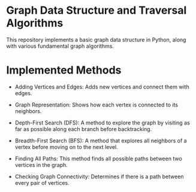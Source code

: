 # Graph Data Structure and Traversal Algorithms
This repository implements a basic graph data structure in Python, along with various fundamental graph algorithms.

# Implemented Methods
- Adding Vertices and Edges:
Adds new vertices and connect them with edges.

- Graph Representation:
Shows how each vertex is connected to its neighbors.

- Depth-First Search (DFS):
A method to explore the graph by visiting as far as possible along each branch before backtracking.

- Breadth-First Search (BFS):
A method that explores all neighbors of a vertex before moving on to the next level.

- Finding All Paths:
This method finds all possible paths between two vertices in the graph.

- Checking Graph Connectivity:
Determines if there is a path between every pair of vertices.